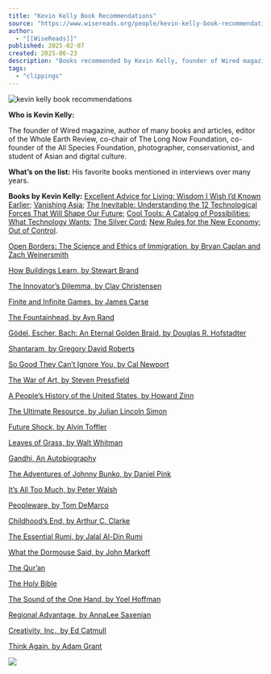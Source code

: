 ```yaml
---
title: "Kevin Kelly Book Recommendations"
source: "https://www.wisereads.org/people/kevin-kelly-book-recommendations/"
author:
  - "[[WiseReads]]"
published: 2025-02-07
created: 2025-06-23
description: "Books recommended by Kevin Kelly, founder of Wired magazine, author and great thinker."
tags:
  - "clippings"
---
```

![kevin kelly book recommendations](https://www.wisereads.org/wp-content/uploads/2025/02/kevin-kelly-book-recommendations-300x200.jpg)

**Who is Kevin Kelly:**

The founder of Wired magazine, author of many books and articles, editor of the Whole Earth Review, co-chair of The Long Now Foundation, co-founder of the All Species Foundation, photographer, conservationist, and student of Asian and digital culture.

**What’s on the list:** His favorite books mentioned in interviews over many years.

**Books by Kevin Kelly:** [Excellent Advice for Living: Wisdom I Wish I’d Known Earlier](https://amzn.to/4hp8vAn); [Vanishing Asia](https://amzn.to/3QabMau); [The Inevitable: Understanding the 12 Technological Forces That Will Shape Our Future;](https://amzn.to/3CHUNJx) [Cool Tools: A Catalog of Possibilities](https://amzn.to/3WTzko1); [What Technology Wants](https://amzn.to/413Frsa); [The Silver Cord](https://amzn.to/4guHLwT); [New Rules for the New Economy](https://amzn.to/4gvMgHp); [Out of Control](https://amzn.to/40M9D9T).

[Open Borders: The Science and Ethics of Immigration, by Bryan Caplan and Zach Weinersmith](https://amzn.to/4jNviam)

[How Buildings Learn, by Stewart Brand](https://amzn.to/4aODQts)

[The Innovator’s Dilemma, by Clay Christensen](https://amzn.to/3EuI65q)

[Finite and Infinite Games, by James Carse](https://amzn.to/4huqCEM)

[The Fountainhead, by Ayn Rand](https://amzn.to/4hoIHEg)

[Gödel, Escher, Bach: An Eternal Golden Braid, by Douglas R. Hofstadter](https://amzn.to/4hunRn2)

[Shantaram, by Gregory David Roberts](https://amzn.to/4jHhaiW)

[So Good They Can’t Ignore You, by Cal Newport](https://amzn.to/3WNph3N)

[The War of Art, by Steven Pressfield](https://amzn.to/42LpCrm)

[A People’s History of the United States, by Howard Zinn](https://amzn.to/3CvNC7p)

[The Ultimate Resource, by Julian Lincoln Simon](https://amzn.to/4hso1eG)

[Future Shock, by Alvin Toffler](https://amzn.to/4hjJJS1)

[Leaves of Grass, by Walt Whitman](https://amzn.to/3XfOu7l)

[Gandhi, An Autobiography](https://amzn.to/3EsYGTj)

[The Adventures of Johnny Bunko, by Daniel Pink](https://amzn.to/3EqYBiV)

[It’s All Too Much, by Peter Walsh](https://amzn.to/4aV9uWj)

[Peopleware, by Tom DeMarco](https://amzn.to/3CGPIRM)

[Childhood’s End, by Arthur C. Clarke](https://amzn.to/4hQuosa)

[The Essential Rumi, by Jalal Al-Din Rumi](https://amzn.to/3Q9nySt)

[What the Dormouse Said, by John Markoff](https://amzn.to/4husRIc)

[The Qur’an](https://amzn.to/414RrcV)

[The Holy Bible](https://amzn.to/417etA7)

[The Sound of the One Hand, by Yoel Hoffman](https://amzn.to/4aSKGy5)

[Regional Advantage, by AnnaLee Saxenian](https://amzn.to/3Q8yeRn)

[Creativity, Inc., by Ed Catmull](https://amzn.to/4aRGpv1)

[Think Again, by Adam Grant](https://amzn.to/4aRoEfi)

![](https://www.wisereads.org/people/kevin-kelly-book-recommendations/images/icon.png)